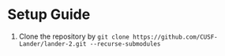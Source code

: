# Setup Guide
1. Clone the repository by `git clone https://github.com/CUSF-Lander/lander-2.git --recurse-submodules`
